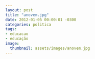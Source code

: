 ```yaml
---
layout: post
title: "anovem.jpg"
date: 2012-01-05 00:00:01 -0300
categories: politica
tags:
- educacao
- educação
image: 
  thumbnail: assets/images/anovem.jpg
---
```

